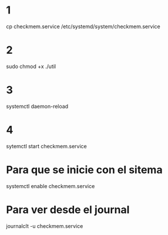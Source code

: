 # 1

cp checkmem.service /etc/systemd/system/checkmem.service

# 2

sudo chmod +x ./util

# 3

systemctl daemon-reload

# 4

sytemctl start checkmem.service

# Para que se inicie con el sitema
systemctl enable checkmem.service

# Para ver desde el journal
journalclt -u checkmem.service